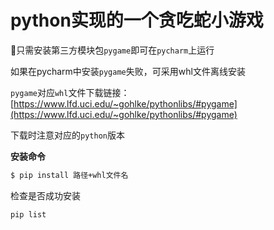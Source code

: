# python实现的一个贪吃蛇小游戏
🌴只需安装第三方模块包`pygame`即可在`pycharm`上运行

如果在pycharm中安装`pygame`失败，可采用whl文件离线安装

`pygame`对应`whl`文件下载链接：[https://www.lfd.uci.edu/~gohlke/pythonlibs/#pygame](https://www.lfd.uci.edu/~gohlke/pythonlibs/#pygame)

下载时注意对应的`python`版本

**安装命令**

```bash
$ pip install 路径+whl文件名
```

检查是否成功安装

```bash
pip list
```

